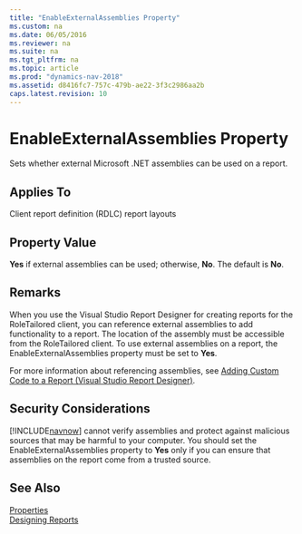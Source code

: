 ```yaml
---
title: "EnableExternalAssemblies Property"
ms.custom: na
ms.date: 06/05/2016
ms.reviewer: na
ms.suite: na
ms.tgt_pltfrm: na
ms.topic: article
ms.prod: "dynamics-nav-2018"
ms.assetid: d8416fc7-757c-479b-ae22-3f3c2986aa2b
caps.latest.revision: 10
---
```

# EnableExternalAssemblies Property
Sets whether external Microsoft .NET assemblies can be used on a report.  
  
## Applies To  
 Client report definition \(RDLC\) report layouts  
  
## Property Value  
 **Yes** if external assemblies can be used; otherwise, **No**. The default is **No**.  
  
## Remarks  
 When you use the Visual Studio Report Designer for creating reports for the RoleTailored client, you can reference external assemblies to add functionality to a report. The location of the assembly must be accessible from the RoleTailored client. To use external assemblies on a report, the EnableExternalAssemblies property must be set to **Yes**.  
  
 For more information about referencing assemblies, see [Adding Custom Code to a Report \(Visual Studio Report Designer\)](https://go.microsoft.com/fwlink/?LinkID=184561&clcid=0x409).  
  
## Security Considerations  
 [!INCLUDE[navnow](includes/navnow_md.md)] cannot verify assemblies and protect against malicious sources that may be harmful to your computer. You should set the EnableExternalAssemblies property to **Yes** only if you can ensure that assemblies on the report come from a trusted source.  
  
## See Also  
 [Properties](Properties.md)   
 [Designing Reports](Designing-Reports.md)